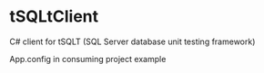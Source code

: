 # tSQLtClient
C# client for tSQLT (SQL Server database unit testing framework)

App.config in consuming project example

<?xml version="1.0"?>
<configuration>
   <configSections>
    <section name="tSQLt" type="tSQLt.tSQLtClientConfigurationSection, tSQLt"/>
 </configSections>

<tSQLt dbName ="tsqlt_test" sqlConnectionString="Data Source=localhost; User ID=sa; Password=sa;">
 <scripts>
    <add location="..\db\Tables" />
    <add location="..\db\StoredProcedures" />
    <add location="..\Test\unit\tSQLtTests" />
</scripts>
</tSQLt>
</configuration>
